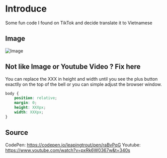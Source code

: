 # Introduce

Some fun code I found on TikTok and decide translate it to Vietnamese

## Image

![Image](https://img.upanh.tv/2025/01/23/readme-image.png)

## Not like Image or Youtube Video ? Fix here

You can replace the XXX in height and width until you see the plus button exactlly on the top of the bell or you can simple adjust the browser window.

```css
body { 
    position: relative;
    margin: 0;
    height: XXXpx;
    width: XXXpx;
} 
```

## Source
CodePen: https://codepen.io/leapingtrout/pen/raBvPqG
Youtube: https://www.youtube.com/watch?v=pxRk6W0367w&t=340s

